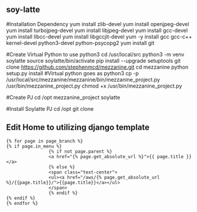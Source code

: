 ## soy-latte

#Installation Dependency
yum install zlib-devel
yum install openjpeg-devel
yum install turbojpeg-devel
yum install libjpeg-devel
yum install gcc-devel
yum install libcc-devel
yum install libgccjit-devel
yum -y install gcc gcc-c++ kernel-devel python3-devel python-psycopg2
yum install git

#Create Virtual Python to use python3
cd /usr/local/src
python3 -m venv soylatte
source soylatte/bin/activate
pip install --upgrade setuptools
git clone https://github.com/stephenmcd/mezzanine.git
cd mezzanine
python setup.py install #Virtual python goes as python3
cp -p  /usr/local/src/mezzanine/mezzanine/bin/mezzanine_project.py  /usr/bin/mezzanine_project.py
chmod +x /usr/bin/mezzanine_project.py

#Create PJ
cd /opt
mezzanine_project soylatte

#Install Soylatte PJ
cd /opt
git clone

## Edit Home to utilizing django template
    {% for page in page_branch %}
    {% if page.in_menu %}
                    {% if not page.parent %}
                    <a href="{% page.get_absolute_url %}">{{ page.title }}</a>
                    {% else %}
                    <span class="text-center">
                    <ul><a href="/aws/{% page.get_absolute_url %}/{{page.title}}/">{{page.title}}</a></ul>
                    </span>
                    {% endif %}
    {% endif %}
    {% endfor %}
